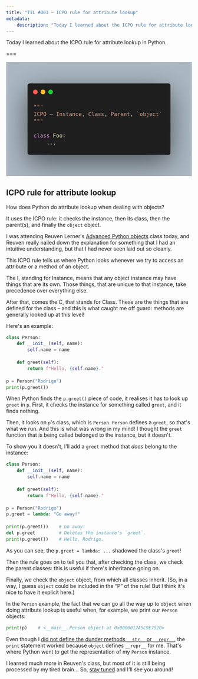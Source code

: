 ```yaml
---
title: "TIL #003 – ICPO rule for attribute lookup"
metadata:
    description: "Today I learned about the ICPO rule for attribute lookup in Python."
---
```


Today I learned about the ICPO rule for attribute lookup in Python.

===

<script async src="https://platform.twitter.com/widgets.js" charset="utf-8"></script>

![](thumbnail.webp)


## ICPO rule for attribute lookup

How does Python do attribute lookup when dealing with objects?

It uses the ICPO rule: it checks the instance, then its class,
then the parent(s), and finally the `object` object.

I was attending Reuven Lerner's [Advanced Python objects][reuven-class] class today,
and Reuven really nailed down the explanation for something that I had an intuitive understanding,
but that I had never seen laid out so cleanly.

This ICPO rule tells us where Python looks whenever we try to access
an attribute or a method of an object.

The I, standing for Instance, means that any object instance may have things that are its own.
Those things, that are unique to that instance, take precedence over everything else.

After that, comes the C, that stands for Class.
These are the things that are defined for the class – and this is what caught me off guard:
methods are generally looked up at this level!

Here's an example:

```py
class Person:
    def __init__(self, name):
        self.name = name

    def greet(self):
        return f"Hello, {self.name}."

p = Person("Rodrigo")
print(p.greet())
```

When Python finds the `p.greet()` piece of code, it realises it has to look up `greet`
in `p`.
First, it checks the instance for something called `greet`, and it finds nothing.

Then, it looks on `p`'s class, which is `Person`.
`Person` defines a `greet`, so that's what we run.
And this is what was wrong in my mind!
I thought the `greet` function that is being called belonged to the instance, but it doesn't.

To show you it doesn't, I'll add a `greet` method that _does_ belong to the instance:

```py
class Person:
    def __init__(self, name):
        self.name = name

    def greet(self):
        return f"Hello, {self.name}."

p = Person("Rodrigo")
p.greet = lambda: "Go away!"

print(p.greet())    # Go away!
del p.greet         # Deletes the instance's `greet`.
print(p.greet())    # Hello, Rodrigo.
```

As you can see, the `p.greet = lambda: ...` shadowed the class's `greet`!

Then the rule goes on to tell you that, after checking the class,
we check the parent classes: this is useful if there's inheritance going on.

Finally, we check the `object` object, from which all classes inherit.
(So, in a way, I guess `object` could be included in the “P” of the rule!
But I think it's nice to have it explicit here.)

In the `Person` example, the fact that we can go all the way up to `object`
when doing attribute lookup is useful when, for example,
we print our `Person` objects:

```py
print(p)    # <__main__.Person object at 0x0000012A5C9E7520>
```

Even though I [did not define the dunder methods `__str__` or `__repr__`][str-and-repr],
the `print` statement worked because `object` defines `__repr__` for me.
That's where Python went to get the representation of my `Person` instance.

I learned much more in Reuven's class,
but most of it is still being processed by my tired brain...
So, [stay tuned][subscribe] and I'll see you around!


[subscribe]: /subscribe
[reuven-class]: https://store.lerner.co.il/advanced-python-objects
[str-and-repr]: /blog/pydonts/str-and-repr
